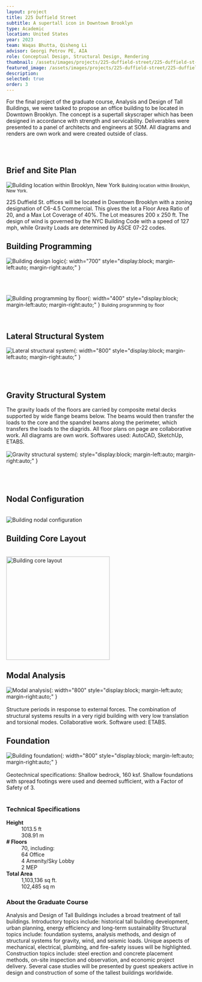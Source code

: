 ```yaml
---
layout: project
title: 225 Duffield Street
subtitle: A supertall icon in Downtown Brooklyn
type: Academic
location: United States
year: 2023
team: Waqas Bhutta, Qisheng Li
advisor: Georgi Petrov PE, AIA
role: Conceptual Design, Structural Design, Rendering
thumbnail: /assets/images/projects/225-duffield-street/225-duffield-st-thumbnail.jpeg
featured_image: /assets/images/projects/225-duffield-street/225-duffield-st-thumbnail.png
description: 
selected: true
order: 3
---
```


For the final project of the graduate course, Analysis and Design of Tall Buildings, we were tasked to propose an office building to be located in Downtown Brooklyn. The concept is a supertall skyscraper which has been designed in accordance with strength and servicability. Deliverables were presented to a panel of architects and engineers at SOM. All diagrams and renders are own work and were created outside of class.

<br><br>

## Brief and Site Plan

 <div class="content-row">
  <div class="content-col" style="flex: 1.6 1 0;">
    <img src="/assets/images/projects/225-duffield-street/225-duffield-st-site.png" alt=" Building location within Brooklyn, New York">
    <small class="caption">Building location within Brooklyn, New York.</small>
  </div>
  <div class="content-col" style="flex: 1 1 0;">
    <p>
    225 Duffield St. offices will be located in Downtown Brooklyn with a zoning designation of C6-4.5 Commercial. This gives the lot a Floor Area Ratio of 20, and a Max Lot Coverage of 40%. The Lot measures 200 x 250 ft. The design of wind is governed by the NYC Building Code with a speed of 127 mph, while Gravity Loads are determined by ASCE 07-22 codes. </p>
  </div>
</div>

## Building Programming

![Building design logic](/assets/images/projects/225-duffield-street/225-duffield-st-diagrams.png){: width="700" style="display:block; margin-left:auto; margin-right:auto;" } <br><br><br><br>

![Building programming by floor](/assets/images/projects/225-duffield-street/225-duffield-st-programming.png){: width="400" style="display:block; margin-left:auto; margin-right:auto;" }
<small> Building programming by floor </small><br><br><br>

## Lateral Structural System

![Lateral structural system](/assets/images/projects/225-duffield-street/225-duffield-st-lateral_system.png){: width="800" style="display:block; margin-left:auto; margin-right:auto;" } <br><br><br><br>

## Gravity Structural System

The gravity loads of the floors are carried by composite metal decks supported by wide flange beams below. The beams would then transfer the loads to the core and the spandrel beams along the perimeter, which transfers the loads to the diagrids. All floor plans on page are collaborative work. All diagrams are own work. Softwares used: AutoCAD, SketchUp, ETABS. <br><br>
![Gravity structural system](/assets/images/projects/225-duffield-street/225-duffield-st-gravity_system.png){:  style="display:block; margin-left:auto; margin-right:auto;" } <br><br><br><br>

 <div class="content-row">
  <div class="content-col" style="flex: 1 1 0;">
  	<h2> Nodal Configuration </h2> <br>
    <img src="/assets/images/projects/225-duffield-street/225-duffield-st-nodal.png" alt=" Building nodal configuration">
  </div>
  <div class="content-col" style="flex: 1 1 0;">
   <h2> Building Core Layout </h2> <br>
    <img src="/assets/images/projects/225-duffield-street/225-duffield-st-core.png" alt=" Building core layout" width="275">
  </div>
</div>

## Modal Analysis
![Modal analysis](/assets/images/projects/225-duffield-street/225-duffield-st-modal.png){: width="800" style="display:block; margin-left:auto; margin-right:auto;" } <br><br>
Structure periods in response to external forces. The combination of structural systems results in a very rigid building with very low translation and torsional modes. Collaborative work. Software used: ETABS.

## Foundation
![Building foundation](/assets/images/projects/225-duffield-street/225-duffield-st-foundation.png){: width="800" style="display:block; margin-left:auto; margin-right:auto;" } <br><br>
Geotechnical specifications: Shallow bedrock, 160 ksf. Shallow foundations with spread footings were used and deemed sufficient, with a Factor of Safety of 3.
<br><br>

 <div class="content-row">
  <div class="content-col" style="flex: 1 1 0;">
  	<h3>Technical Specifications</h3>
  	<dl class="spec-list">
  		<dt><strong>Height</strong></dt>
  		<dd>1013.5 ft<br>308.91 m</dd>
  		<dt><strong># Floors</strong></dt>
  		<dd>
  			70, including:<br>
  			64 Office<br>
  			4 Amenity/Sky Lobby<br>
  			2 MEP
  </dd>

  <dt><strong>Total Area</strong></dt>
  <dd>
    1,103,136 sq ft.<br>
    102,485 sq m
  </dd>
</dl>
  </div>
  <div class="project-about">
    <h3>About the Graduate Course</h3>
    <p>
     Analysis and Design of Tall Buildings includes a broad treatment of tall buildings. Introductory topics include: historical tall building development, urban planning, energy efficiency and long-term sustainability Structural topics include: foundation systems, analysis methods, and design of structural systems for gravity, wind, and seismic loads. Unique aspects of mechanical, electrical, plumbing, and fire-safety issues will be highlighted. Construction topics include: steel erection and concrete placement methods, on-site inspection and observation, and economic project delivery. Several case studies will be presented by guest speakers active in design and construction of some of the tallest buildings worldwide.</p>
  </div>
</div>